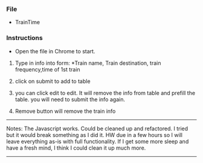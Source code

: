 ### File

* TrainTime

### Instructions

* Open the file in Chrome to start.
 
1. Type in info into form:
*Train name, Train destination, train frequency,time of 1st train

2. click on submit to add to table

3. you can click edit to edit. It will remove the info from table and prefill the table. you will need to submit the info again.

4. Remove button will remove the train info



****
Notes: The Javascript works. Could be cleaned up and refactored. I tried but it would break something as I did it. HW due in a few hours so I will leave everything as-is with full functionality. If I get some more sleep and have a fresh mind, I think I could clean it up much more.
****